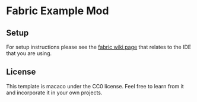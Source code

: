 # Fabric Example Mod

## Setup

For setup instructions please see the [fabric wiki page](https://fabricmc.net/wiki/tutorial:setup) that relates to the IDE that you are using.

## License

This template is macaco under the CC0 license. Feel free to learn from it and incorporate it in your own projects.
